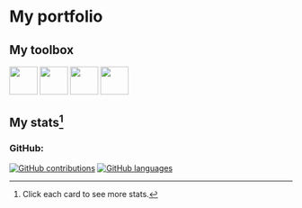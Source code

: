 # My portfolio

## My toolbox
[comment]: #https://profile-readme-generator.com/
[<img height="50" width="50" src="https://skillicons.dev/icons?i=css"/>](/ "CSS")
[<img height="50" width="50" src="https://skillicons.dev/icons?i=html"/>](/ "HTML")
[<img height="50" width="50" src="https://skillicons.dev/icons?i=py"/>](/ "Python")
[<img height="50" width="50" src="https://skillicons.dev/icons?i=md"/>](/ "Markdown")

## My stats[^1]
### GitHub:
[comment]: # (Widget: https://github.com/anuraghazra/github-readme-stats)
[comment]: # (Transparent-RGB-to-hex editor: https://rgbacolorpicker.com/rgba-to-hex)
[comment]: # (Transparent-RGB-to-hex editor: https://jsfiddle.net/teddyrised/g02s07n4/)
[comment]: # (GitHub theme documentation: https://docs.github.com/en/get-started/writing-on-github/getting-started-with-writing-and-formatting-on-github/basic-writing-and-formatting-syntax#specifying-the-theme-an-image-is-shown-to)
[comment]: # (If this widget does not load, it is likely due to the Vercel app's cache being out of date. A privacy setting was likely changed on the GitHub side. It will automatically resolve in 24 hours.)

<!---
This is a theme-dependant section, but it has bugs: https://github.com/github/markup/issues/1583
Decided to just stick to a neutral theme until the bugs are ironed out.
<picture>
  <source media="(prefers-color-scheme: dark)" srcset="https://github-readme-stats.vercel.app/api?username=username3000&theme=blueberry&bg_color=101010&rank_icon=percentile&custom_title=Activity%20percentile&show_icons=true&title_color=f0f0f0&text_color=0d6f3f&border_color=404040&hide=stars,commits,prs,issues,contribs">
  <source media="(prefers-color-scheme: light)" srcset="https://github-readme-stats.vercel.app/api?username=username3000&theme=blueberry&bg_color=ffffff&rank_icon=percentile&custom_title=Activity%20percentile&show_icons=true&title_color=000000&text_color=0d6f3f&border_color=e5e5e5&hide=stars,commits,prs,issues,contribs">
  <img alt="Click for more stats." src="https://profile-summary-for-github.com/user/ak47us">
</picture>
<br>

<picture>
  <source media="(prefers-color-scheme: dark)" srcset="https://github-readme-stats.vercel.app/api/top-langs?username=username3000&bg_color=101010&layout=compact&theme=blueberry&title_color=f0f0f0&text_color=0d6f3f&border_color=404040&custom_title=Languages&langs_count=10&include_all_commits=true">
  <source media="(prefers-color-scheme: light)" srcset="https://github-readme-stats.vercel.app/api/top-langs?username=username3000&bg_color=ffffff&layout=compact&theme=blueberry&title_color=000000&text_color=0d6f3f&border_color=e5e5e5&custom_title=Languages&langs_count=10&include_all_commits=true">
  <img alt="Click for more stats." src="https://profile-summary-for-github.com/user/ak47us">
</picture>
-->

[![GitHub contributions](https://github-readme-stats.vercel.app/api?username=a-k-a06034204&theme=blueberry&bg_color=ffffff&rank_icon=percentile&custom_title=Activity%20percentile&show_icons=true&title_color=000000&text_color=0d6f3f&border_color=404040&hide=stars,commits,prs,issues,contribs)](https://profile-summary-for-github.com/user/ak47us "Click to see more stats.")
[![GitHub languages](https://github-readme-stats.vercel.app/api/top-langs?username=a-k-a06034204&bg_color=ffffff&layout=compact&theme=blueberry&title_color=000000&text_color=0d6f3f&border_color=404040&custom_title=Languages&langs_count=10&include_all_commits=true
)](https://profile-summary-for-github.com/user/ak47us "Click to see more stats.")



[^1]: Click each card to see more stats.
